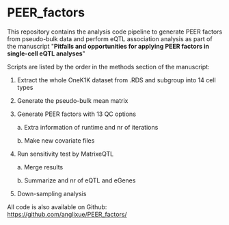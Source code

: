 # PEER_factors
This repository contains the analysis code pipeline to generate PEER factors from pseudo-bulk data and perform eQTL association analysis as part of the manuscript "**Pitfalls and opportunities for applying PEER factors in single-cell eQTL analyses**"

Scripts are listed by the order in the methods section of the manuscript:

1. Extract the whole OneK1K dataset from .RDS and subgroup into 14 cell types
2. Generate the pseudo-bulk mean matrix
3. Generate PEER factors with 13 QC options

	a. Extra information of runtime and nr of iterations
	
	b. Make new covariate files
4. Run sensitivity test by MatrixeQTL
	
	a. Merge results
	
	b. Summarize and nr of eQTL and eGenes
5. Down-sampling analysis




All code is also available on Github: https://github.com/anglixue/PEER_factors/
